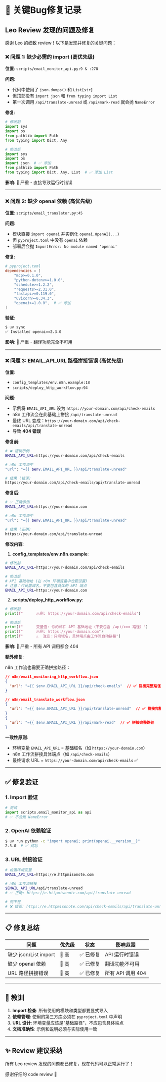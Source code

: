 # 🔧 关键Bug修复记录

## Leo Review 发现的问题及修复

感谢 Leo 的细致 review！以下是发现并修复的关键问题：

### ❌ 问题 1: 缺少必需的 import (高优先级)

**位置**: `scripts/email_monitor_api.py:9 & :278`

**问题**:
- 代码中使用了 `json.dumps()` 和 `List[str]`
- 但顶部没有 `import json` 和 `from typing import List`
- 第一次调用 `/api/translate-unread` 或 `/api/mark-read` 就会抛 `NameError`

**修复**:
```python
# 修改前
import sys
import os
from pathlib import Path
from typing import Dict, Any

# 修改后
import sys
import os
import json  # ✅ 添加
from pathlib import Path
from typing import Dict, Any, List  # ✅ 添加 List
```

**影响**: 🔴 严重 - 直接导致运行时错误

---

### ❌ 问题 2: 缺少 openai 依赖 (高优先级)

**位置**: `scripts/email_translator.py:45`

**问题**:
- 模块直接 `import openai` 并实例化 `openai.OpenAI(...)`
- 但 `pyproject.toml` 中没有 `openai` 依赖
- 部署后会抛 `ImportError: No module named 'openai'`

**修复**:
```toml
# pyproject.toml
dependencies = [
    "mcp>=0.1.0",
    "python-dotenv>=1.0.0",
    "schedule>=1.2.2",
    "requests>=2.31.0",
    "fastapi>=0.119.0",
    "uvicorn>=0.34.3",
    "openai>=1.0.0",  # ✅ 添加
]
```

**验证**:
```bash
$ uv sync
✅ Installed openai==2.3.0
```

**影响**: 🔴 严重 - 翻译功能完全不可用

---

### ❌ 问题 3: EMAIL_API_URL 路径拼接错误 (高优先级)

**位置**: 
- `config_templates/env.n8n.example:18`
- `scripts/deploy_http_workflow.py:94`

**问题**:
- 示例将 `EMAIL_API_URL` 设为 `https://your-domain.com/api/check-emails`
- n8n 工作流会在此基础上拼接 `/api/translate-unread`
- 最终 URL 变成：`https://your-domain.com/api/check-emails/api/translate-unread`
- 导致 **404 错误**

**修复前**:
```bash
# ❌ 错误示例
EMAIL_API_URL=https://your-domain.com/api/check-emails

# n8n 工作流中
"url": "={{ $env.EMAIL_API_URL }}/api/translate-unread"

# 结果 (错误)
https://your-domain.com/api/check-emails/api/translate-unread
```

**修复后**:
```bash
# ✅ 正确示例
EMAIL_API_URL=https://your-domain.com

# n8n 工作流中
"url": "={{ $env.EMAIL_API_URL }}/api/translate-unread"

# 结果 (正确)
https://your-domain.com/api/translate-unread
```

**修改内容**:

1. **config_templates/env.n8n.example**:
```bash
# 修改前
EMAIL_API_URL=https://your-domain.com/api/check-emails

# 修改后
# API 基础地址 (在 n8n 环境变量中也要设置)
# 注意：只设置域名，不要包含具体的 API 端点
EMAIL_API_URL=https://your-domain.com
```

2. **scripts/deploy_http_workflow.py**:
```python
# 修改前
print(f"      示例: https://your-domain.com/api/check-emails")

# 修改后
print(f"      变量值: 你的邮件 API 基础地址（不要包含 /api/xxx 路径）")
print(f"      示例: https://your-domain.com")
print(f"      ⚠️  注意：只填域名，具体端点由工作流自动拼接")
```

**影响**: 🔴 严重 - 所有 API 调用都会 404

**额外修复**:

n8n 工作流也需要正确拼接路径：

```json
// n8n/email_monitoring_http_workflow.json
{
  "url": "={{ $env.EMAIL_API_URL }}/api/check-emails"  // ✅ 拼接完整路径
}

// n8n/email_translate_workflow.json
{
  "url": "={{ $env.EMAIL_API_URL }}/api/translate-unread"  // ✅ 拼接完整路径
}
{
  "url": "={{ $env.EMAIL_API_URL }}/api/mark-read"  // ✅ 拼接完整路径
}
```

**一致性原则**:
- 环境变量 `EMAIL_API_URL` = 基础域名（如 `https://your-domain.com`）
- n8n 工作流拼接具体端点（如 `/api/check-emails`）
- 最终请求 URL = `https://your-domain.com/api/check-emails` ✅

---

## ✅ 修复验证

### 1. Import 验证
```python
# 测试
import scripts.email_monitor_api as api
# ✅ 不会报 NameError
```

### 2. OpenAI 依赖验证
```bash
$ uv run python -c "import openai; print(openai.__version__)"
2.3.0  # ✅ 成功
```

### 3. URL 拼接验证
```bash
# 设置环境变量
EMAIL_API_URL=https://e.httpmisonote.com

# n8n 工作流拼接
$EMAIL_API_URL/api/translate-unread
# ✅ 正确: https://e.httpmisonote.com/api/translate-unread

# 而不是
# ❌ 错误: https://e.httpmisonote.com/api/check-emails/api/translate-unread
```

---

## 📋 修复总结

| 问题 | 优先级 | 状态 | 影响范围 |
|------|--------|------|----------|
| 缺少 json/List import | 🔴 高 | ✅ 已修复 | API 运行时错误 |
| 缺少 openai 依赖 | 🔴 高 | ✅ 已修复 | 翻译功能不可用 |
| URL 路径拼接错误 | 🔴 高 | ✅ 已修复 | 所有 API 调用 404 |

---

## 🎯 教训

1. **Import 检查**: 所有使用的模块和类型都要显式导入
2. **依赖管理**: 使用的第三方库必须在 `pyproject.toml` 中声明
3. **URL 设计**: 环境变量应该是"基础路径"，不应包含具体端点
4. **文档准确性**: 示例和说明必须与实际使用一致

---

## ✨ Review 建议采纳

所有 Leo review 发现的问题都已修复，现在代码可以正常运行了！

感谢仔细的 code review 🙏
